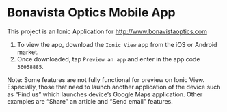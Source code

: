 # Bonavista Optics Mobile App
This project is an Ionic Application for http://www.bonavistaoptics.com

1. To view the app, download the `Ionic View` app from the iOS or Android market. 
2. Once downloaded, tap `Preview an app` and enter in the app code `36058885`.

Note: Some features are not fully functional for preview on Ionic View. Especially, those that need to launch another application of the device such as “Find us” which launches device’s Google Maps application. 
Other examples are “Share” an article and “Send email” features.